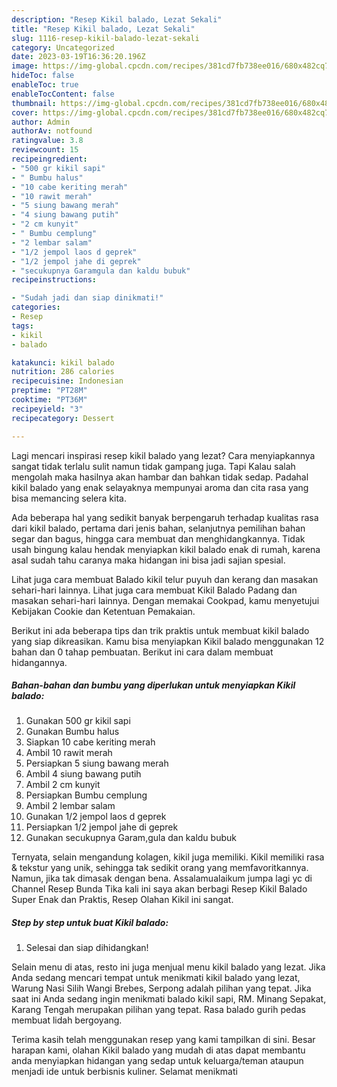 ```yaml
---
description: "Resep Kikil balado, Lezat Sekali"
title: "Resep Kikil balado, Lezat Sekali"
slug: 1116-resep-kikil-balado-lezat-sekali
category: Uncategorized
date: 2023-03-19T16:36:20.196Z
image: https://img-global.cpcdn.com/recipes/381cd7fb738ee016/680x482cq70/kikil-balado-foto-resep-utama.jpg
hideToc: false
enableToc: true
enableTocContent: false
thumbnail: https://img-global.cpcdn.com/recipes/381cd7fb738ee016/680x482cq70/kikil-balado-foto-resep-utama.jpg
cover: https://img-global.cpcdn.com/recipes/381cd7fb738ee016/680x482cq70/kikil-balado-foto-resep-utama.jpg
author: Admin
authorAv: notfound
ratingvalue: 3.8
reviewcount: 15
recipeingredient:
- "500 gr kikil sapi"
- " Bumbu halus"
- "10 cabe keriting merah"
- "10 rawit merah"
- "5 siung bawang merah"
- "4 siung bawang putih"
- "2 cm kunyit"
- " Bumbu cemplung"
- "2 lembar salam"
- "1/2 jempol laos d geprek"
- "1/2 jempol jahe di geprek"
- "secukupnya Garamgula dan kaldu bubuk"
recipeinstructions:

- "Sudah jadi dan siap dinikmati!"
categories:
- Resep
tags:
- kikil
- balado

katakunci: kikil balado 
nutrition: 286 calories
recipecuisine: Indonesian
preptime: "PT28M"
cooktime: "PT36M"
recipeyield: "3"
recipecategory: Dessert

---
```



Lagi mencari inspirasi resep kikil balado yang lezat? Cara menyiapkannya sangat tidak terlalu sulit namun tidak gampang juga. Tapi Kalau salah mengolah maka hasilnya akan hambar dan bahkan tidak sedap. Padahal kikil balado yang enak selayaknya mempunyai aroma dan cita rasa yang bisa memancing selera kita.


Ada beberapa hal yang sedikit banyak berpengaruh terhadap kualitas rasa dari kikil balado, pertama dari jenis bahan, selanjutnya pemilihan bahan segar dan bagus, hingga cara membuat dan menghidangkannya. Tidak usah bingung kalau hendak menyiapkan kikil balado enak di rumah, karena asal sudah tahu caranya maka hidangan ini bisa jadi sajian spesial.

Lihat juga cara membuat Balado kikil telur puyuh dan kerang dan masakan sehari-hari lainnya. Lihat juga cara membuat Kikil Balado Padang dan masakan sehari-hari lainnya. Dengan memakai Cookpad, kamu menyetujui Kebijakan Cookie dan Ketentuan Pemakaian.


Berikut ini ada beberapa tips dan trik praktis untuk membuat kikil balado yang siap dikreasikan. Kamu bisa menyiapkan Kikil balado menggunakan 12 bahan dan 0 tahap pembuatan. Berikut ini cara dalam membuat hidangannya.

<!--inarticleads1-->

##### Bahan-bahan dan bumbu yang diperlukan untuk menyiapkan Kikil balado:

1. Gunakan 500 gr kikil sapi
1. Gunakan  Bumbu halus
1. Siapkan 10 cabe keriting merah
1. Ambil 10 rawit merah
1. Persiapkan 5 siung bawang merah
1. Ambil 4 siung bawang putih
1. Ambil 2 cm kunyit
1. Persiapkan  Bumbu cemplung
1. Ambil 2 lembar salam
1. Gunakan 1/2 jempol laos d geprek
1. Persiapkan 1/2 jempol jahe di geprek
1. Gunakan secukupnya Garam,gula dan kaldu bubuk


Ternyata, selain mengandung kolagen, kikil juga memiliki. Kikil memiliki rasa &amp; tekstur yang unik, sehingga tak sedikit orang yang memfavoritkannya. Namun, jika tak dimasak dengan bena. Assalamualaikum jumpa lagi yc di Channel Resep Bunda Tika kali ini saya akan berbagi Resep Kikil Balado Super Enak dan Praktis, Resep Olahan Kikil ini sangat. 

<!--inarticleads2-->

##### Step by step untuk buat Kikil balado:


1. Selesai dan siap dihidangkan!

Selain menu di atas, resto ini juga menjual menu kikil balado yang lezat. Jika Anda sedang mencari tempat untuk menikmati kikil balado yang lezat, Warung Nasi Silih Wangi Brebes, Serpong adalah pilihan yang tepat. Jika saat ini Anda sedang ingin menikmati balado kikil sapi, RM. Minang Sepakat, Karang Tengah merupakan pilihan yang tepat. Rasa balado gurih pedas membuat lidah bergoyang. 

Terima kasih telah menggunakan resep yang kami tampilkan di sini. Besar harapan kami, olahan Kikil balado yang mudah di atas dapat membantu anda menyiapkan hidangan yang sedap untuk keluarga/teman ataupun menjadi ide untuk berbisnis kuliner. Selamat menikmati

